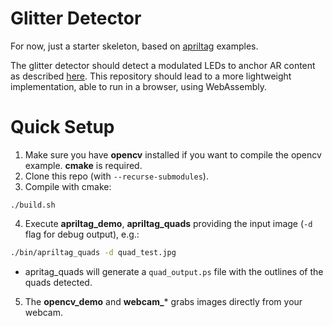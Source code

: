# Glitter Detector

For now, just a starter skeleton, based on [apriltag](https://github.com/AprilRobotics/apriltag) examples.

The glitter detector should detect a modulated LEDs to anchor AR content as described [here](http://users.ece.cmu.edu/~agr/resources/publications/ipsn_20_glitter.pdf).
This repository should lead to a more lightweight implementation, able to run in a browser, using WebAssembly.

# Quick Setup

1. Make sure you have **opencv** installed if you want to compile the opencv example. **cmake** is required.
2. Clone this repo (with ```--recurse-submodules```).
3. Compile with cmake:
```
./build.sh
```
4. Execute **apriltag_demo**, **apriltag_quads** providing the input image (```-d``` flag for debug output), e.g.:
```bash
./bin/apriltag_quads -d quad_test.jpg
```
* apritag_quads will generate a ```quad_output.ps``` file with the outlines of the quads detected.

5. The **opencv_demo** and **webcam_*** grabs images directly from your webcam.
